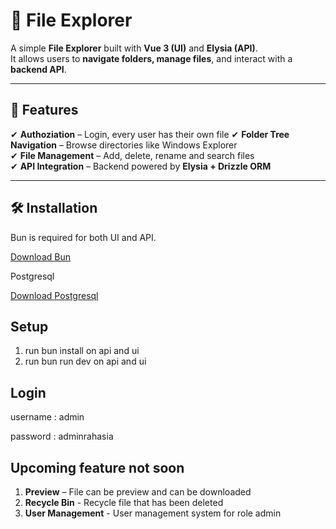 # 📂 File Explorer

A simple **File Explorer** built with **Vue 3 (UI)** and **Elysia (API)**.  
It allows users to **navigate folders, manage files**, and interact with a **backend API**.

---

## 🚀 Features
✔ **Authoziation** – Login, every user has their own file
✔ **Folder Tree Navigation** – Browse directories like Windows Explorer  
✔ **File Management** – Add, delete, rename and search files   
✔ **API Integration** – Backend powered by **Elysia + Drizzle ORM**  

---

## 🛠 Installation

Bun is required for both UI and API.  

[Download Bun](https://bun.sh/)

Postgresql

[Download Postgresql](https://www.postgresql.org/download/)

## Setup

1. run bun install on api and ui
2. run bun run dev on api and ui

## Login 

username : admin

password : adminrahasia

## Upcoming feature not soon
1. **Preview** – File can be preview and can be downloaded
2. **Recycle Bin** - Recycle file that has been deleted
3. **User Management** - User management system for role admin
